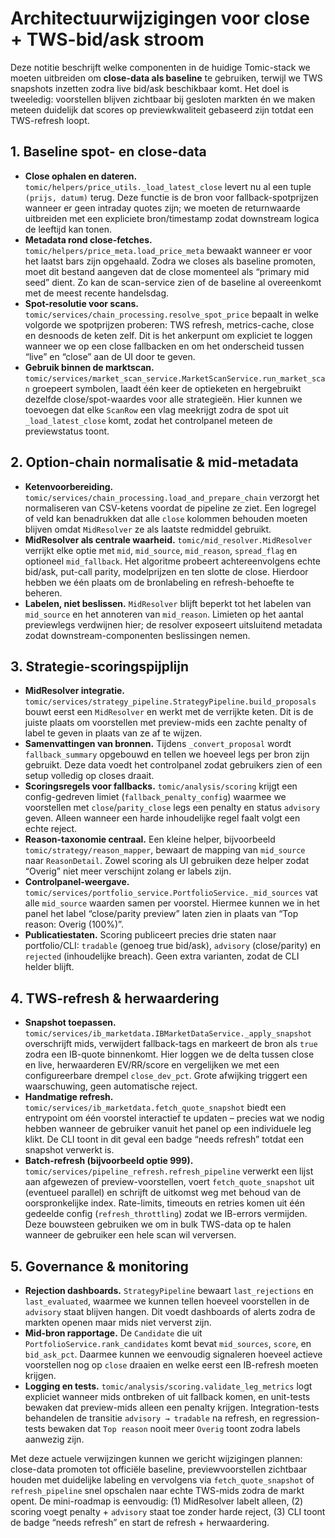 # Architectuurwijzigingen voor close + TWS-bid/ask stroom

Deze notitie beschrijft welke componenten in de huidige Tomic-stack we moeten uitbreiden om **close-data als baseline** te gebruiken, terwijl we TWS snapshots inzetten zodra live bid/ask beschikbaar komt. Het doel is tweeledig: voorstellen blijven zichtbaar bij gesloten markten én we maken meteen duidelijk dat scores op previewkwaliteit gebaseerd zijn totdat een TWS-refresh loopt.

## 1. Baseline spot- en close-data
- **Close ophalen en dateren.** `tomic/helpers/price_utils._load_latest_close` levert nu al een tuple `(prijs, datum)` terug. Deze functie is de bron voor fallback-spotprijzen wanneer er geen intraday quotes zijn; we moeten de returnwaarde uitbreiden met een expliciete bron/timestamp zodat downstream logica de leeftijd kan tonen.
- **Metadata rond close-fetches.** `tomic/helpers/price_meta.load_price_meta` bewaakt wanneer er voor het laatst bars zijn opgehaald. Zodra we closes als baseline promoten, moet dit bestand aangeven dat de close momenteel als “primary mid seed” dient. Zo kan de scan-service zien of de baseline al overeenkomt met de meest recente handelsdag.
- **Spot-resolutie voor scans.** `tomic/services/chain_processing.resolve_spot_price` bepaalt in welke volgorde we spotprijzen proberen: TWS refresh, metrics-cache, close en desnoods de keten zelf. Dit is het ankerpunt om expliciet te loggen wanneer we op een close fallbacken en om het onderscheid tussen “live” en “close” aan de UI door te geven.
- **Gebruik binnen de marktscan.** `tomic/services/market_scan_service.MarketScanService.run_market_scan` groepeert symbolen, laadt één keer de optieketen en hergebruikt dezelfde close/spot-waardes voor alle strategieën. Hier kunnen we toevoegen dat elke `ScanRow` een vlag meekrijgt zodra de spot uit `_load_latest_close` komt, zodat het controlpanel meteen de previewstatus toont.

## 2. Option-chain normalisatie & mid-metadata
- **Ketenvoorbereiding.** `tomic/services/chain_processing.load_and_prepare_chain` verzorgt het normaliseren van CSV-ketens voordat de pipeline ze ziet. Een logregel of veld kan benadrukken dat alle `close` kolommen behouden moeten blijven omdat `MidResolver` ze als laatste redmiddel gebruikt.
- **MidResolver als centrale waarheid.** `tomic/mid_resolver.MidResolver` verrijkt elke optie met `mid`, `mid_source`, `mid_reason`, `spread_flag` en optioneel `mid_fallback`. Het algoritme probeert achtereenvolgens echte bid/ask, put-call parity, modelprijzen en ten slotte de close. Hierdoor hebben we één plaats om de bronlabeling en refresh-behoefte te beheren.
- **Labelen, niet beslissen.** `MidResolver` blijft beperkt tot het labelen van `mid_source` en het annoteren van `mid_reason`. Limieten op het aantal previewlegs verdwijnen hier; de resolver exposeert uitsluitend metadata zodat downstream-componenten beslissingen nemen.

## 3. Strategie-scoringspijplijn
- **MidResolver integratie.** `tomic/services/strategy_pipeline.StrategyPipeline.build_proposals` bouwt eerst een `MidResolver` en werkt met de verrijkte keten. Dit is de juiste plaats om voorstellen met preview-mids een zachte penalty of label te geven in plaats van ze af te wijzen.
- **Samenvattingen van bronnen.** Tijdens `_convert_proposal` wordt `fallback_summary` opgebouwd en tellen we hoeveel legs per bron zijn gebruikt. Deze data voedt het controlpanel zodat gebruikers zien of een setup volledig op closes draait.
- **Scoringsregels voor fallbacks.** `tomic/analysis/scoring` krijgt een config-gedreven limiet (`fallback_penalty_config`) waarmee we voorstellen met `close`/`parity_close` legs een penalty en status `advisory` geven. Alleen wanneer een harde inhoudelijke regel faalt volgt een echte reject.
- **Reason-taxonomie centraal.** Een kleine helper, bijvoorbeeld `tomic/strategy/reason_mapper`, bewaart de mapping van `mid_source` naar `ReasonDetail`. Zowel scoring als UI gebruiken deze helper zodat “Overig” niet meer verschijnt zolang er labels zijn.
- **Controlpanel-weergave.** `tomic/services/portfolio_service.PortfolioService._mid_sources` vat alle `mid_source` waarden samen per voorstel. Hiermee kunnen we in het panel het label “close/parity preview” laten zien in plaats van “Top reason: Overig (100%)”.
- **Publicatiestaten.** Scoring publiceert precies drie staten naar portfolio/CLI: `tradable` (genoeg true bid/ask), `advisory` (close/parity) en `rejected` (inhoudelijke breach). Geen extra varianten, zodat de CLI helder blijft.

## 4. TWS-refresh & herwaardering
- **Snapshot toepassen.** `tomic/services/ib_marketdata.IBMarketDataService._apply_snapshot` overschrijft mids, verwijdert fallback-tags en markeert de bron als `true` zodra een IB-quote binnenkomt. Hier loggen we de delta tussen close en live, herwaarderen EV/RR/score en vergelijken we met een configureerbare drempel `close_dev_pct`. Grote afwijking triggert een waarschuwing, geen automatische reject.
- **Handmatige refresh.** `tomic/services/ib_marketdata.fetch_quote_snapshot` biedt een entrypoint om één voorstel interactief te updaten – precies wat we nodig hebben wanneer de gebruiker vanuit het panel op een individuele leg klikt. De CLI toont in dit geval een badge “needs refresh” totdat een snapshot verwerkt is.
- **Batch-refresh (bijvoorbeeld optie 999).** `tomic/services/pipeline_refresh.refresh_pipeline` verwerkt een lijst aan afgewezen of preview-voorstellen, voert `fetch_quote_snapshot` uit (eventueel parallel) en schrijft de uitkomst weg met behoud van de oorspronkelijke index. Rate-limits, timeouts en retries komen uit één gedeelde config (`refresh_throttling`) zodat we IB-errors vermijden. Deze bouwsteen gebruiken we om in bulk TWS-data op te halen wanneer de gebruiker een hele scan wil verversen.

## 5. Governance & monitoring
- **Rejection dashboards.** `StrategyPipeline` bewaart `last_rejections` en `last_evaluated`, waarmee we kunnen tellen hoeveel voorstellen in de `advisory` staat blijven hangen. Dit voedt dashboards of alerts zodra de markten openen maar mids niet ververst zijn.
- **Mid-bron rapportage.** De `Candidate` die uit `PortfolioService.rank_candidates` komt bevat `mid_sources`, `score`, en `bid_ask_pct`. Daarmee kunnen we eenvoudig signaleren hoeveel actieve voorstellen nog op `close` draaien en welke eerst een IB-refresh moeten krijgen.
- **Logging en tests.** `tomic/analysis/scoring.validate_leg_metrics` logt expliciet wanneer mids ontbreken of uit fallback komen, en unit-tests bewaken dat preview-mids alleen een penalty krijgen. Integration-tests behandelen de transitie `advisory → tradable` na refresh, en regression-tests bewaken dat `Top reason` nooit meer `Overig` toont zodra labels aanwezig zijn.

Met deze actuele verwijzingen kunnen we gericht wijzigingen plannen: close-data promoten tot officiële baseline, previewvoorstellen zichtbaar houden met duidelijke labeling en vervolgens via `fetch_quote_snapshot` of `refresh_pipeline` snel opschalen naar echte TWS-mids zodra de markt opent. De mini-roadmap is eenvoudig: (1) MidResolver labelt alleen, (2) scoring voegt penalty + `advisory` staat toe zonder harde reject, (3) CLI toont de badge “needs refresh” en start de refresh + herwaardering.
